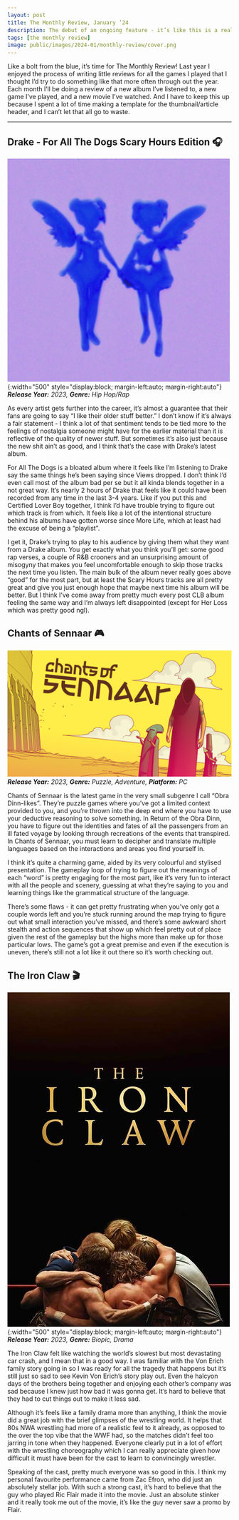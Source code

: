 ```yaml
---
layout: post
title: The Monthly Review, January ’24
description: The debut of an ongoing feature - it’s like this is a real blog or something
tags: [the monthly review]
image: public/images/2024-01/monthly-review/cover.png
---
```


Like a bolt from the blue, it’s time for The Monthly Review! Last year I enjoyed the process of writing little reviews for all the games I played that I thought I’d try to do something like that more often through out the year. Each month I’ll be doing a review of a new album I’ve listened to, a new game I’ve played, and a new movie I’ve watched. And I have to keep this up because I spent a lot of time making a template for the thumbnail/article header, and I can’t let that all go to waste.

<hr/>

## Drake - For All The Dogs Scary Hours Edition 🎧

![Drake - For All The Dogs Scary Hours Edition](/public/images/2024-01/monthly-review/drake.jpg){:width="500" style="display:block; margin-left:auto; margin-right:auto"}
_**Release Year:** 2023, **Genre:** Hip Hop/Rap_


As every artist gets further into the career, it’s almost a guarantee that their fans are going to say “I like their older stuff better.” I don’t know if it’s always a fair statement - I think a lot of that sentiment tends to be tied more to the feelings of nostalgia someone might have for the earlier material than it is reflective of the quality of newer stuff. But sometimes it’s also just because the new shit ain’t as good, and I think that’s the case with Drake’s latest album. 

For All The Dogs is a bloated album where it feels like I’m listening to Drake say the same things he’s been saying since Views dropped. I don’t think I’d even call most of the album bad per se but it all kinda blends together in a not great way. It’s nearly 2 hours of Drake that feels like it could have been recorded from any time in the last 3-4 years. Like if you put this and Certified Lover Boy together, I think I’d have trouble trying to figure out which track is from which. It feels like a lot of the intentional structure behind his albums have gotten worse since More Life, which at least had the excuse of being a “playlist”. 

I get it, Drake’s trying to play to his audience by giving them what they want from a Drake album. You get exactly what you think you’ll get: some good rap verses, a couple of R&B crooners and an unsurprising amount of misogyny that makes you feel uncomfortable enough to skip those tracks the next time you listen. The main bulk of the album never really goes above “good” for the most part, but at least the Scary Hours tracks are all pretty great and give you just enough hope that maybe next time his album will be better. But I think I’ve come away from pretty much every post CLB album feeling the same way and I’m always left disappointed (except for Her Loss which was pretty good ngl).

## Chants of Sennaar 🎮

![Chants of Sennaar](/public/images/2024-01/monthly-review/chants.png)
_**Release Year:** 2023, **Genre:** Puzzle, Adventure, **Platform:** PC_

Chants of Sennaar is the latest game in the very small subgenre I call “Obra Dinn-likes”. They’re puzzle games where you’ve got a limited context provided to you, and you’re thrown into the deep end where you have to use your deductive reasoning to solve something. In Return of the Obra Dinn, you have to figure out the identities and fates of all the passengers from an ill fated voyage by looking through recreations of the events that transpired. In Chants of Sennaar, you must learn to decipher and translate multiple languages based on the interactions and areas you find yourself in.

I think it’s quite a charming game, aided by its very colourful and stylised presentation. The gameplay loop of trying to figure out the meanings of each “word” is pretty engaging for the most part, like it’s very fun to interact with all the people and scenery, guessing at what they’re saying to you and learning things like the grammatical structure of the language. 

There’s some flaws - it can get pretty frustrating when you’ve only got a couple words left and you’re stuck running around the map trying to figure out what small interaction you’ve missed, and there’s some awkward short stealth and action sequences that show up which feel pretty out of place given the rest of the gameplay but the highs more than make up for those particular lows. The game’s got a great premise and even if the execution is uneven, there’s still not a lot like it out there so it’s worth checking out.

## The Iron Claw 🎬
![The Iron Claw](/public/images/2024-01/monthly-review/claw.jpeg){:width="500" style="display:block; margin-left:auto; margin-right:auto"}
_**Release Year:** 2023, **Genre:** Biopic, Drama_

The Iron Claw felt like watching the world’s slowest but most devastating car crash, and I mean that in a good way. I was familiar with the Von Erich family story going in so I was ready for all the tragedy that happens but it’s still just so sad to see Kevin Von Erich’s story play out. Even the halcyon days of the brothers being together and enjoying each other’s company was sad because I knew just how bad it was gonna get. It’s hard to believe that they had to cut things out to make it less sad.

Although it’s feels like a family drama more than anything, I think the movie did a great job with the brief glimpses of the wrestling world. It helps that 80s NWA wrestling had more of a realistic feel to it already, as opposed to the over the top vibe that the WWF had, so the matches didn’t feel too jarring in tone when they happened. Everyone clearly put in a lot of effort with the wrestling choreography which I can really appreciate given how difficult it must have been for the cast to learn to convincingly wrestler.

Speaking of the cast, pretty much everyone was so good in this. I think my personal favourite performance came from Zac Efron, who did just an absolutely stellar job. With such a strong cast, it’s hard to believe that the guy who played Ric Flair made it into the movie. Just an absolute stinker and it really took me out of the movie, it’s like the guy never saw a promo by Flair.  